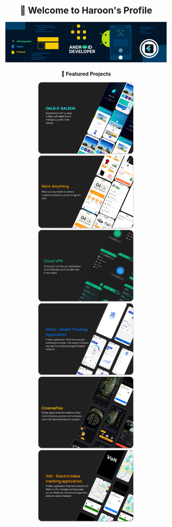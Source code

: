 
<h1 align="center" >
  👋 Welcome to Haroon's Profile
</h1>

<a href="https://github.com/#" align="center">
    <img src="./banner.jpeg" alt="Project 1"  />
  </a>




<h3 align="center">🚀 Featured Projects</h3>

<div align="center">
  <img src="./qalbe.png" alt="Project 1" width="300" />
  <img src="./rentanything.png" alt="Project 2" width="300" />
  <img src="./vpn.png" alt="Project 3" width="300" />
  <img src="./fitxoll.png" alt="Project 4" width="300" />
  <img src="./cinemaa.png" alt="Project 5" width="300" />
  <img src="./volt.png" alt="Project 6" width="300" />
</div>

